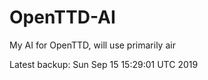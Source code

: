 # OpenTTD-AI
My AI for OpenTTD, will use primarily air

Latest backup: Sun Sep 15 15:29:01 UTC 2019

